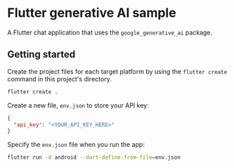 # Flutter generative AI sample

A Flutter chat application that uses the `google_generative_ai` package.

## Getting started

Create the project files for each target platform by using the `flutter create`
command in this project's directory.

```bash
flutter create .
```

Create a new file, `env.json` to store your API key:

```json
{
  "api_key": "<YOUR_API_KEY_HERE>"
}
```

Specify the `env.json` file when you run the app:

```bash
flutter run -d android --dart-define-from-file=env.json
```